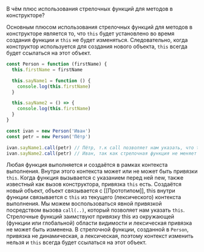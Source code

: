 ﻿В чём плюс использования стрелочных функций для методов в конструкторе?

Основным плюсом использования стрелочных функций для методов в конструкторе является то, что `this` будет установлено во время создания функции и `this` не будет изменяться. Cледовательно, когда конструктор используется для создания нового объекта, `this` всегда будет ссылаться на этот объект.

```js
const Person = function (firstName) {
  this.firstName = firstName

  this.sayName1 = function () {
    console.log(this.firstName)
  }

  this.sayName2 = () => {
    console.log(this.firstName)
  }
}

const ivan = new Person('Иван')
const petr = new Person('Пётр')

ivan.sayName1.call(petr) // Пётр, т.к call позволяет нам указать, что this будет 'petr' и  this сейчас ссылается на объект petr.
ivan.sayName2.call(petr) // Иван, так как стрелочная функция не меняет контекст.
```
Любая функция выполняется и создаётся в рамках контекста выполнения. Внутри этого контекста может или не может быть привязки `this`.
Когда функция вызывается с указанием перед ней new, также известный как вызов конструктора, привязка `this` есть. Создаётся новый объект, объект связывается с [[Прототипом]], this внутри функции связывается с `this` из текущего (лексического) контекста выполнения.
Мы можем воспользоваться явной привязкой посредством  вызова `call(..)`, который позволяет нам указать `this`.
Стрелочные функций заимствуют привязку this из окружающей (функции или глобальной) области видимости и  лексическая привязка не может быть изменена.
В стрелочной функции, созданной в `Person`, привязка не динамическая, а лексическая, поэтому контекст изменить нельзя и `this` всегда будет ссылаться на этот объект.
